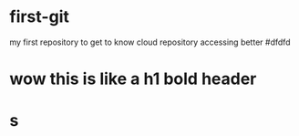 # first-git
my first repository to get to know cloud repository accessing better 
#dfdfd
# wow this is like a h1 bold header
<h1>s</h1>
